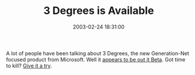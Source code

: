 ﻿---
layout: post
title: "3 Degrees is Available"
comments: false
date: 2003-02-24 18:31:00
updated: 2004-05-03 21:38:00
categories:
 - Technology
subtext-id: 7b463db1-a87d-450a-ae88-670d26e22c99
alias: /blog/3-Degrees-is-Available.aspx
---


A lot of people have been talking about 3 Degrees, the new Generation-Net focused product from Microsoft. Well it [appears to be out it Beta](http://www.threedegrees.com/). Got time to kill? [Give it a try](http://www.threedegrees.com/DownloadThreeDegrees.aspx).
